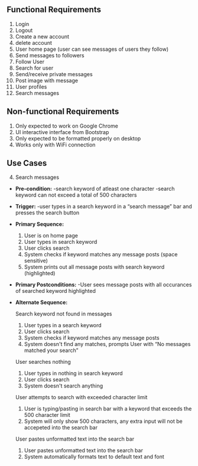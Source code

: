 ## Functional Requirements
1. Login
2. Logout
3. Create a new account
4. delete account
5. User home page (user can see messages of users they follow)
6. Send messages to followers
7. Follow User
8. Search for user
9. Send/receive private messages
10. Post image with message
11. User profiles
12. Search messages

## Non-functional Requirements

1. Only expected to work on Google Chrome
2. UI interactive interface from Bootstrap
3. Only expected to be formatted properly on desktop
4. Works only with WiFi connection 

## Use Cases
4. Search messages
- **Pre-condition:** <can be a list or short description> 
  -search keyword of atleast one character
  -search keyword can not exceed a total of 500 characters

- **Trigger:** <can be a list or short description>
  -user types in a search keyword in a “search message” bar and presses the search button

- **Primary Sequence:**
  
  1. User is on home page
  2. User types in search keyword 
  3. User clicks search 
  4. System checks if keyword matches any message posts (space sensitive)
  5. System prints out all message posts with search keyword (highlighted)

- **Primary Postconditions:**
  -User sees message posts with all occurances of searched keyword highlighted

- **Alternate Sequence:** 
  
  Search keyword not found in messages
  1. User types in a search keyword 
  2. User clicks search
  3. System checks if keyword matches any message posts
  4. System doesn't find any matches, prompts User with “No messages matched your search”
  
  User searches nothing
  1. User types in nothing in search keyword 
  2. User clicks search
  3. System doesn't search anything
  
  User attempts to search with exceeded character limit
  1. User is typing/pasting in search bar with a keyword that exceeds the 500 character limit
  2. System will only show 500 characters, any extra input will not be accepeted into the search bar
  
  User pastes unformatted text into the search bar
  1. User pastes unformatted text into the search bar
  2. System automatically formats text to default text and font
